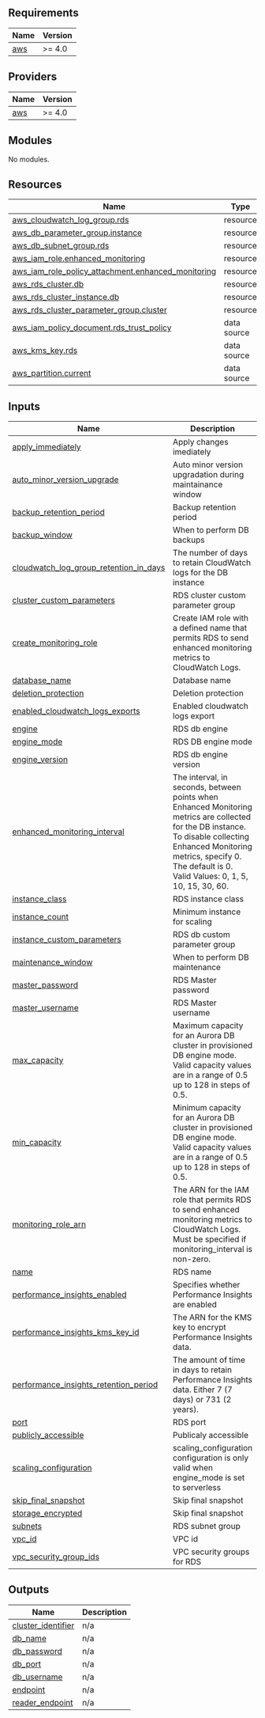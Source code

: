 ## Requirements

| Name | Version |
|------|---------|
| <a name="requirement_aws"></a> [aws](#requirement\_aws) | >= 4.0 |

## Providers

| Name | Version |
|------|---------|
| <a name="provider_aws"></a> [aws](#provider\_aws) | >= 4.0 |

## Modules

No modules.

## Resources

| Name | Type |
|------|------|
| [aws_cloudwatch_log_group.rds](https://registry.terraform.io/providers/hashicorp/aws/latest/docs/resources/cloudwatch_log_group) | resource |
| [aws_db_parameter_group.instance](https://registry.terraform.io/providers/hashicorp/aws/latest/docs/resources/db_parameter_group) | resource |
| [aws_db_subnet_group.rds](https://registry.terraform.io/providers/hashicorp/aws/latest/docs/resources/db_subnet_group) | resource |
| [aws_iam_role.enhanced_monitoring](https://registry.terraform.io/providers/hashicorp/aws/latest/docs/resources/iam_role) | resource |
| [aws_iam_role_policy_attachment.enhanced_monitoring](https://registry.terraform.io/providers/hashicorp/aws/latest/docs/resources/iam_role_policy_attachment) | resource |
| [aws_rds_cluster.db](https://registry.terraform.io/providers/hashicorp/aws/latest/docs/resources/rds_cluster) | resource |
| [aws_rds_cluster_instance.db](https://registry.terraform.io/providers/hashicorp/aws/latest/docs/resources/rds_cluster_instance) | resource |
| [aws_rds_cluster_parameter_group.cluster](https://registry.terraform.io/providers/hashicorp/aws/latest/docs/resources/rds_cluster_parameter_group) | resource |
| [aws_iam_policy_document.rds_trust_policy](https://registry.terraform.io/providers/hashicorp/aws/latest/docs/data-sources/iam_policy_document) | data source |
| [aws_kms_key.rds](https://registry.terraform.io/providers/hashicorp/aws/latest/docs/data-sources/kms_key) | data source |
| [aws_partition.current](https://registry.terraform.io/providers/hashicorp/aws/latest/docs/data-sources/partition) | data source |

## Inputs

| Name | Description | Type | Default | Required |
|------|-------------|------|---------|:--------:|
| <a name="input_apply_immediately"></a> [apply\_immediately](#input\_apply\_immediately) | Apply changes imediately | `bool` | `false` | no |
| <a name="input_auto_minor_version_upgrade"></a> [auto\_minor\_version\_upgrade](#input\_auto\_minor\_version\_upgrade) | Auto minor version upgradation during maintainance window | `bool` | `false` | no |
| <a name="input_backup_retention_period"></a> [backup\_retention\_period](#input\_backup\_retention\_period) | Backup retention period | `number` | n/a | yes |
| <a name="input_backup_window"></a> [backup\_window](#input\_backup\_window) | When to perform DB backups | `string` | n/a | yes |
| <a name="input_cloudwatch_log_group_retention_in_days"></a> [cloudwatch\_log\_group\_retention\_in\_days](#input\_cloudwatch\_log\_group\_retention\_in\_days) | The number of days to retain CloudWatch logs for the DB instance | `number` | `30` | no |
| <a name="input_cluster_custom_parameters"></a> [cluster\_custom\_parameters](#input\_cluster\_custom\_parameters) | RDS cluster custom parameter group | `list(any)` | `[]` | no |
| <a name="input_create_monitoring_role"></a> [create\_monitoring\_role](#input\_create\_monitoring\_role) | Create IAM role with a defined name that permits RDS to send enhanced monitoring metrics to CloudWatch Logs. | `bool` | `false` | no |
| <a name="input_database_name"></a> [database\_name](#input\_database\_name) | Database name | `string` | n/a | yes |
| <a name="input_deletion_protection"></a> [deletion\_protection](#input\_deletion\_protection) | Deletion protection | `bool` | `true` | no |
| <a name="input_enabled_cloudwatch_logs_exports"></a> [enabled\_cloudwatch\_logs\_exports](#input\_enabled\_cloudwatch\_logs\_exports) | Enabled cloudwatch logs export | `list(any)` | `[]` | no |
| <a name="input_engine"></a> [engine](#input\_engine) | RDS db engine | `string` | n/a | yes |
| <a name="input_engine_mode"></a> [engine\_mode](#input\_engine\_mode) | RDS DB engine mode | `string` | `"provisioned"` | no |
| <a name="input_engine_version"></a> [engine\_version](#input\_engine\_version) | RDS db engine version | `string` | n/a | yes |
| <a name="input_enhanced_monitoring_interval"></a> [enhanced\_monitoring\_interval](#input\_enhanced\_monitoring\_interval) | The interval, in seconds, between points when Enhanced Monitoring metrics are collected for the DB instance. To disable collecting Enhanced Monitoring metrics, specify 0. The default is 0. Valid Values: 0, 1, 5, 10, 15, 30, 60. | `number` | `0` | no |
| <a name="input_instance_class"></a> [instance\_class](#input\_instance\_class) | RDS instance class | `string` | `"db.t3.medium"` | no |
| <a name="input_instance_count"></a> [instance\_count](#input\_instance\_count) | Minimum instance for scaling | `number` | `0` | no |
| <a name="input_instance_custom_parameters"></a> [instance\_custom\_parameters](#input\_instance\_custom\_parameters) | RDS db custom parameter group | `list(any)` | `[]` | no |
| <a name="input_maintenance_window"></a> [maintenance\_window](#input\_maintenance\_window) | When to perform DB maintenance | `string` | `"sun:05:00-sun:06:00"` | no |
| <a name="input_master_password"></a> [master\_password](#input\_master\_password) | RDS Master password | `string` | n/a | yes |
| <a name="input_master_username"></a> [master\_username](#input\_master\_username) | RDS Master username | `string` | n/a | yes |
| <a name="input_max_capacity"></a> [max\_capacity](#input\_max\_capacity) | Maximum capacity for an Aurora DB cluster in provisioned DB engine mode. Valid capacity values are in a range of 0.5 up to 128 in steps of 0.5. | `number` | `0` | no |
| <a name="input_min_capacity"></a> [min\_capacity](#input\_min\_capacity) | Minimum capacity for an Aurora DB cluster in provisioned DB engine mode. Valid capacity values are in a range of 0.5 up to 128 in steps of 0.5. | `number` | `0` | no |
| <a name="input_monitoring_role_arn"></a> [monitoring\_role\_arn](#input\_monitoring\_role\_arn) | The ARN for the IAM role that permits RDS to send enhanced monitoring metrics to CloudWatch Logs. Must be specified if monitoring\_interval is non-zero. | `string` | `null` | no |
| <a name="input_name"></a> [name](#input\_name) | RDS name | `string` | n/a | yes |
| <a name="input_performance_insights_enabled"></a> [performance\_insights\_enabled](#input\_performance\_insights\_enabled) | Specifies whether Performance Insights are enabled | `bool` | `false` | no |
| <a name="input_performance_insights_kms_key_id"></a> [performance\_insights\_kms\_key\_id](#input\_performance\_insights\_kms\_key\_id) | The ARN for the KMS key to encrypt Performance Insights data. | `string` | `null` | no |
| <a name="input_performance_insights_retention_period"></a> [performance\_insights\_retention\_period](#input\_performance\_insights\_retention\_period) | The amount of time in days to retain Performance Insights data. Either 7 (7 days) or 731 (2 years). | `number` | `7` | no |
| <a name="input_port"></a> [port](#input\_port) | RDS port | `number` | `null` | no |
| <a name="input_publicly_accessible"></a> [publicly\_accessible](#input\_publicly\_accessible) | Publicaly accessible | `bool` | `false` | no |
| <a name="input_scaling_configuration"></a> [scaling\_configuration](#input\_scaling\_configuration) | scaling\_configuration configuration is only valid when engine\_mode is set to serverless | `map(any)` | `{}` | no |
| <a name="input_skip_final_snapshot"></a> [skip\_final\_snapshot](#input\_skip\_final\_snapshot) | Skip final snapshot | `bool` | `false` | no |
| <a name="input_storage_encrypted"></a> [storage\_encrypted](#input\_storage\_encrypted) | Skip final snapshot | `bool` | `true` | no |
| <a name="input_subnets"></a> [subnets](#input\_subnets) | RDS subnet group | `list(any)` | n/a | yes |
| <a name="input_vpc_id"></a> [vpc\_id](#input\_vpc\_id) | VPC id | `string` | n/a | yes |
| <a name="input_vpc_security_group_ids"></a> [vpc\_security\_group\_ids](#input\_vpc\_security\_group\_ids) | VPC security groups for RDS | `list(string)` | `[]` | no |

## Outputs

| Name | Description |
|------|-------------|
| <a name="output_cluster_identifier"></a> [cluster\_identifier](#output\_cluster\_identifier) | n/a |
| <a name="output_db_name"></a> [db\_name](#output\_db\_name) | n/a |
| <a name="output_db_password"></a> [db\_password](#output\_db\_password) | n/a |
| <a name="output_db_port"></a> [db\_port](#output\_db\_port) | n/a |
| <a name="output_db_username"></a> [db\_username](#output\_db\_username) | n/a |
| <a name="output_endpoint"></a> [endpoint](#output\_endpoint) | n/a |
| <a name="output_reader_endpoint"></a> [reader\_endpoint](#output\_reader\_endpoint) | n/a |